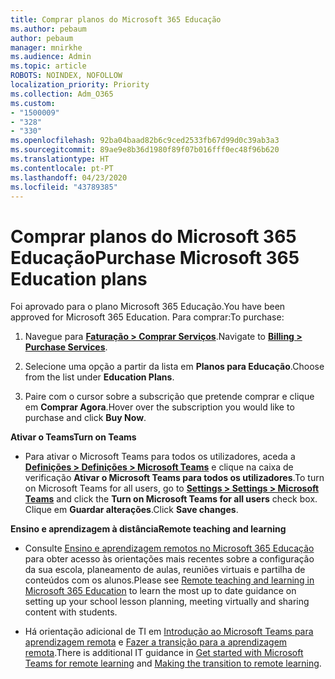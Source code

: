 ```yaml
---
title: Comprar planos do Microsoft 365 Educação
ms.author: pebaum
author: pebaum
manager: mnirkhe
ms.audience: Admin
ms.topic: article
ROBOTS: NOINDEX, NOFOLLOW
localization_priority: Priority
ms.collection: Adm_O365
ms.custom:
- "1500009"
- "328"
- "330"
ms.openlocfilehash: 92ba04baad82b6c9ced2533fb67d99d0c39ab3a3
ms.sourcegitcommit: 89ae9e8b36d1980f89f07b016fff0ec48f96b620
ms.translationtype: HT
ms.contentlocale: pt-PT
ms.lasthandoff: 04/23/2020
ms.locfileid: "43789385"
---
```

# <a name="purchase-microsoft-365-education-plans"></a><span data-ttu-id="39d30-102">Comprar planos do Microsoft 365 Educação</span><span class="sxs-lookup"><span data-stu-id="39d30-102">Purchase Microsoft 365 Education plans</span></span>

<span data-ttu-id="39d30-103">Foi aprovado para o plano Microsoft 365 Educação.</span><span class="sxs-lookup"><span data-stu-id="39d30-103">You have been approved for Microsoft 365 Education.</span></span>  <span data-ttu-id="39d30-104">Para comprar:</span><span class="sxs-lookup"><span data-stu-id="39d30-104">To purchase:</span></span>

1. <span data-ttu-id="39d30-105">Navegue para **[Faturação > Comprar Serviços](https://portal.office.com/AdminPortal/Home#/catalog)**.</span><span class="sxs-lookup"><span data-stu-id="39d30-105">Navigate to **[Billing > Purchase Services](https://portal.office.com/AdminPortal/Home#/catalog)**.</span></span>

2. <span data-ttu-id="39d30-106">Selecione uma opção a partir da lista em **Planos para Educação**.</span><span class="sxs-lookup"><span data-stu-id="39d30-106">Choose from the list under **Education Plans**.</span></span>

3. <span data-ttu-id="39d30-107">Paire com o cursor sobre a subscrição que pretende comprar e clique em **Comprar Agora**.</span><span class="sxs-lookup"><span data-stu-id="39d30-107">Hover over the subscription you would like to purchase and click **Buy Now**.</span></span>

<span data-ttu-id="39d30-108">**Ativar o Teams**</span><span class="sxs-lookup"><span data-stu-id="39d30-108">**Turn on Teams**</span></span>

- <span data-ttu-id="39d30-109">Para ativar o Microsoft Teams para todos os utilizadores, aceda a **[Definições > Definições > Microsoft Teams](https://admin.microsoft.com/Adminportal/Home#/SettingsMultiPivot/:/Settings/L1/SkypeTeams)** e clique na caixa de verificação **Ativar o Microsoft Teams para todos os utilizadores**.</span><span class="sxs-lookup"><span data-stu-id="39d30-109">To turn on Microsoft Teams for all users, go to **[Settings > Settings > Microsoft Teams](https://admin.microsoft.com/Adminportal/Home#/SettingsMultiPivot/:/Settings/L1/SkypeTeams)** and click the **Turn on Microsoft Teams for all users** check box.</span></span>  <span data-ttu-id="39d30-110">Clique em **Guardar alterações**.</span><span class="sxs-lookup"><span data-stu-id="39d30-110">Click **Save changes**.</span></span>

<span data-ttu-id="39d30-111">**Ensino e aprendizagem à distância**</span><span class="sxs-lookup"><span data-stu-id="39d30-111">**Remote teaching and learning**</span></span>

- <span data-ttu-id="39d30-112">Consulte [Ensino e aprendizagem remotos no Microsoft 365 Educação](https://support.office.com/article/remote-teaching-and-learning-in-office-365-education-f651ccae-7b65-478b-8366-51bb884025c4) para obter acesso às orientações mais recentes sobre a configuração da sua escola, planeamento de aulas, reuniões virtuais e partilha de conteúdos com os alunos.</span><span class="sxs-lookup"><span data-stu-id="39d30-112">Please see [Remote teaching and learning in Microsoft 365 Education](https://support.office.com/article/remote-teaching-and-learning-in-office-365-education-f651ccae-7b65-478b-8366-51bb884025c4) to learn the most up to date guidance on setting up your school lesson planning, meeting virtually and sharing content with students.</span></span>

- <span data-ttu-id="39d30-113">Há orientação adicional de TI em [Introdução ao Microsoft Teams para aprendizagem remota](https://docs.microsoft.com/MicrosoftTeams/remote-learning-edu) e [Fazer a transição para a aprendizagem remota](https://www.microsoft.com/education/remote-learning).</span><span class="sxs-lookup"><span data-stu-id="39d30-113">There is additional IT guidance in [Get started with Microsoft Teams for remote learning](https://docs.microsoft.com/MicrosoftTeams/remote-learning-edu) and [Making the transition to remote learning](https://www.microsoft.com/education/remote-learning).</span></span>
